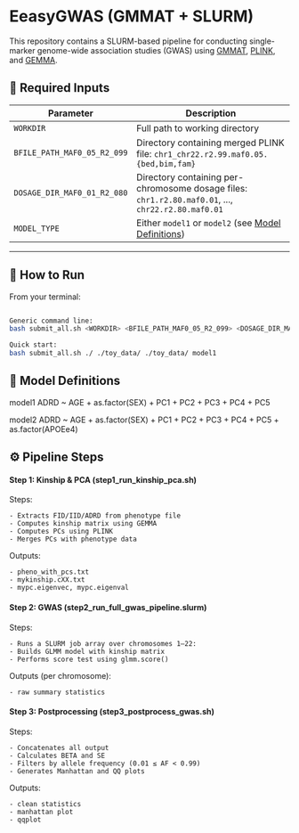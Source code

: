 # EeasyGWAS (GMMAT + SLURM)

This repository contains a SLURM-based pipeline for conducting single-marker genome-wide association studies (GWAS) using [GMMAT](https://github.com/hanchenphd/GMMAT), [PLINK](https://www.cog-genomics.org/plink/), and [GEMMA](https://github.com/genetics-statistics/GEMMA).



## 🧾 Required Inputs

| Parameter | Description |
|----------|-------------|
| `WORKDIR` | Full path to working directory |
| `BFILE_PATH_MAF0_05_R2_099` | Directory containing merged PLINK file: `chr1_chr22.r2.99.maf0.05.{bed,bim,fam}` |
| `DOSAGE_DIR_MAF0_01_R2_080` | Directory containing per-chromosome dosage files: `chr1.r2.80.maf0.01`, ..., `chr22.r2.80.maf0.01` |
| `MODEL_TYPE` | Either `model1` or `model2` (see [Model Definitions](#model-definitions)) |

---

## 🚀 How to Run

From your terminal:

```bash

Generic command line:
bash submit_all.sh <WORKDIR> <BFILE_PATH_MAF0_05_R2_099> <DOSAGE_DIR_MAF0_01_R2_080> <MODEL_TYPE>

Quick start:
bash submit_all.sh ./ ./toy_data/ ./toy_data/ model1

```

## 🧠 Model Definitions
model1
ADRD ~ AGE + as.factor(SEX) + PC1 + PC2 + PC3 + PC4 + PC5

model2
ADRD ~ AGE + as.factor(SEX) + PC1 + PC2 + PC3 + PC4 + PC5 + as.factor(APOEe4)

## ⚙️ Pipeline Steps
#### Step 1: Kinship & PCA (step1_run_kinship_pca.sh)

Steps: 

    - Extracts FID/IID/ADRD from phenotype file
    - Computes kinship matrix using GEMMA
    - Computes PCs using PLINK
    - Merges PCs with phenotype data

Outputs:

    - pheno_with_pcs.txt
    - mykinship.cXX.txt
    - mypc.eigenvec, mypc.eigenval

#### Step 2: GWAS (step2_run_full_gwas_pipeline.slurm)

Steps:

    - Runs a SLURM job array over chromosomes 1–22:
    - Builds GLMM model with kinship matrix
    - Performs score test using glmm.score()

Outputs (per chromosome):

    - raw summary statistics

#### Step 3: Postprocessing (step3_postprocess_gwas.sh)

Steps:

    - Concatenates all output
    - Calculates BETA and SE
    - Filters by allele frequency (0.01 ≤ AF < 0.99)
    - Generates Manhattan and QQ plots

Outputs:

    - clean statistics
    - manhattan plot
    - qqplot
